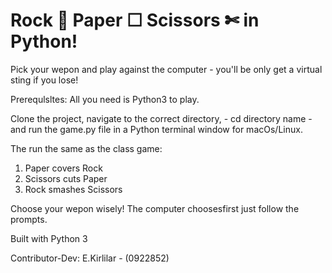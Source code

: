 # Rock 💎 Paper ☐ Scissors ✄ in Python!   

Pick your wepon and play against the computer - you'll be only get a virtual sting if you lose!

Prerequlsltes: All you need is Python3 to play.

Clone the project, navigate to the correct directory, - cd directory name - and run the game.py file in a Python terminal window for macOs/Linux.

The run the same as the class game:
1. Paper covers Rock
2. Scissors cuts Paper
3. Rock smashes Scissors

Choose your wepon wisely!
The computer choosesfirst just follow the prompts.

Built with Python 3

Contributor-Dev: E.Kirlilar - (0922852)
